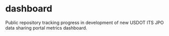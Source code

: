 # dashboard
Public repository tracking progress in development of new USDOT ITS JPO data sharing portal metrics dashboard. 
